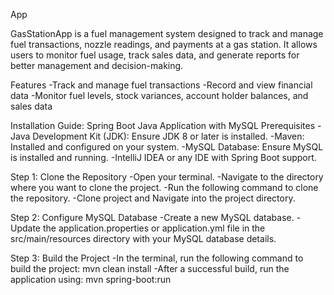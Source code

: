 App


GasStationApp is a fuel management system designed to track and manage fuel transactions, nozzle readings, and payments at a gas station. It allows users to monitor fuel usage, track sales data, and generate reports for better management and decision-making.

Features
-Track and manage fuel transactions
-Record and view financial data
-Monitor fuel levels, stock variances, account holder balances, and sales data

Installation Guide: Spring Boot Java Application with MySQL
Prerequisites
-Java Development Kit (JDK): Ensure JDK 8 or later is installed.
-Maven: Installed and configured on your system.
-MySQL Database: Ensure MySQL is installed and running.
-IntelliJ IDEA or any IDE with Spring Boot support.

Step 1: Clone the Repository
-Open your terminal.
-Navigate to the directory where you want to clone the project.
-Run the following command to clone the repository.
-Clone project and Navigate into the project directory.

Step 2: Configure MySQL Database
-Create a new MySQL database.
-Update the application.properties or application.yml file in the src/main/resources directory with your MySQL database details.

Step 3: Build the Project
-In the terminal, run the following command to build the project: mvn clean install
-After a successful build, run the application using: mvn spring-boot:run
